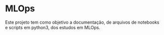 # MLOps
Este projeto tem como objetivo a documentação, de arquivos de notebooks e scripts em python3, dos estudos em MLOps. 

